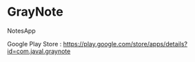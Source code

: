 # GrayNote
NotesApp

Google Play Store : https://play.google.com/store/apps/details?id=com.javal.graynote


